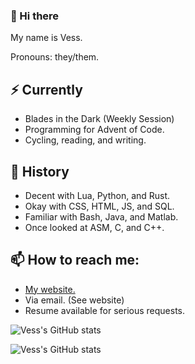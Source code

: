 ### 👋 Hi there

My name is Vess.


Pronouns: they/them.

## ⚡ Currently

 - Blades in the Dark (Weekly Session)
 - Programming for Advent of Code.
 - Cycling, reading, and writing.
 
## 🔭 History

 - Decent with Lua, Python, and Rust.
 - Okay with CSS, HTML, JS, and SQL.
 - Familiar with Bash, Java, and Matlab.
 - Once looked at ASM, C, and C++.

## 📫 How to reach me:

 - [My website.](https://vess-dev.github.io/)
 - Via email. (See website)
 - Resume available for serious requests.

![Vess's GitHub stats](https://github-readme-stats.vercel.app/api/top-langs/?username=vess-dev&show_icons=true&theme=github_dark)

![Vess's GitHub stats](https://github-readme-stats.vercel.app/api?username=vess-dev&show_icons=true&theme=github_dark)

<!--
- 🔭 I’m currently working on ...
- 🌱 I’m currently learning ...
- 👯 I’m looking to collaborate on ...
- 🤔 I’m looking for help with ...
- 💬 Ask me about ...
- 📫 How to reach me: ...
- 😄 Pronouns: ...
- ⚡ Fun fact: ...
-->
